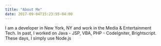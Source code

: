 ```yaml
---
title: "About Me"
date: 2017-09-04T15:23:55-04:00
---
```


I am a developer in New York, NY and work in the Media & Entertainment Tech.
In past, I worked on Java - JSP, VBA, PHP - CodeIgniter, Brightscript.
These days, I simply use Node.js